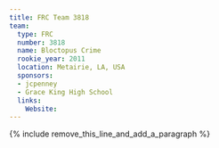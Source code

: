 ```yaml
---
title: FRC Team 3818
team:
  type: FRC
  number: 3818
  name: Bloctopus Crime
  rookie_year: 2011
  location: Metairie, LA, USA
  sponsors:
  - jcpenney
  - Grace King High School
  links:
    Website:
---
```


{% include remove_this_line_and_add_a_paragraph %}